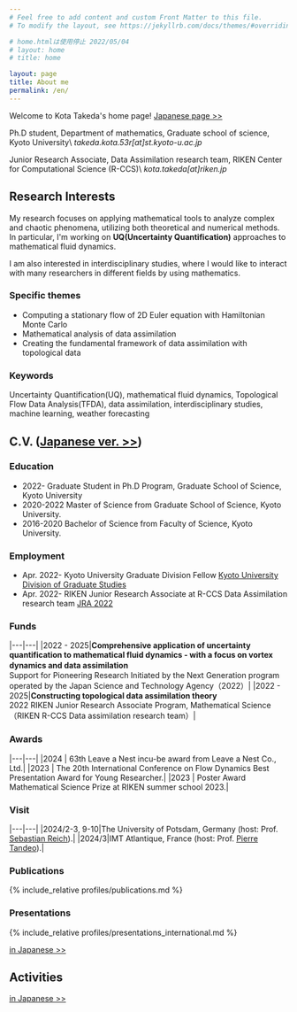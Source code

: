 ```yaml
---
# Feel free to add content and custom Front Matter to this file.
# To modify the layout, see https://jekyllrb.com/docs/themes/#overriding-theme-defaults

# home.htmlは使用停止 2022/05/04
# layout: home
# title: home

layout: page
title: About me
permalink: /en/
---
```

Welcome to Kota Takeda's home page! [Japanese page >>](/)

Ph.D student, Department of mathematics, Graduate school of science, Kyoto University\\
*takeda.kota.53r[at]st.kyoto-u.ac.jp*

Junior Research Associate, Data Assimilation research team, RIKEN Center for Computational Science (R-CCS)\\
*kota.takeda[at]riken.jp*

## Research Interests
My research focuses on applying mathematical tools to analyze complex and chaotic phenomena, utilizing both theoretical and numerical methods.
In particular, I'm working on **UQ(Uncertainty Quantification)** approaches to mathematical fluid dynamics.

I am also interested in interdisciplinary studies, where I would like to interact with many researchers in different fields by using mathematics. 
<!-- Since I am good at constructing mathematical models and analyzing data, these skills can help to make progress on study in some fields except mathematics. -->

### Specific themes
- Computing a stationary flow of 2D Euler equation with Hamiltonian Monte Carlo
- Mathematical analysis of data assimilation
- Creating the fundamental framework of data assimilation with topological data

### Keywords
Uncertainty Quantification(UQ), mathematical fluid dynamics, Topological Flow Data Analysis(TFDA), data assimilation, interdisciplinary studies, machine learning, weather forecasting

<!-- 
### Developments
[in Japanese >>](/#開発) -->


## C.V. ([Japanese ver. >>](/#cv))
### Education
- 2022- Graduate Student in Ph.D Program, Graduate School of Science, Kyoto University
- 2020-2022 Master of Science from Graduate School of Science, Kyoto University.
- 2016-2020 Bachelor of Science from Faculty of Science, Kyoto University.

### Employment
- Apr. 2022- Kyoto University Graduate Division Fellow [Kyoto University Division of Graduate Studies](https://www.kugd.k.kyoto-u.ac.jp/en/program)
- Apr. 2022- RIKEN Junior Research Associate at R-CCS Data Assimilation research team [JRA 2022](https://www.riken.jp/en/careers/programs/jra/jra2022/index.html)

### Funds  

|---|---|
|2022 - 2025|**Comprehensive application of uncertainty quantification to mathematical fluid dynamics - with a focus on vortex dynamics and data assimilation**　<br> Support for Pioneering Research Initiated by the Next Generation program operated by the Japan Science and Technology Agency（2022）|
|2022 - 2025|**Constructing topological data assimilation theory**<br>2022 RIKEN Junior Research Associate Program, Mathematical Science <br>（RIKEN R-CCS Data assimilation research team）|

### Awards

|---|---|
|2024 | 63th Leave a Nest incu-be award from Leave a Nest Co., Ltd.|
|2023 | The 20th International Conference on Flow Dynamics Best Presentation Award for Young Researcher.|
|2023 | Poster Award Mathematical Science Prize at RIKEN summer school 2023.|

### Visit

|---|---|
|2024/2-3, 9-10|The University of Potsdam, Germany (host: Prof. [Sebastian Reich](https://www.math.uni-potsdam.de/~sreich/)).|
|2024/3|IMT Atlantique, France (host: Prof. [Pierre Tandeo](https://tandeo.wordpress.com/)).|


### Publications
{% include_relative profiles/publications.md %}

### Presentations
{% include_relative profiles/presentations_international.md %}

[in Japanese >>](/#発表)

## Activities
[in Japanese >>](/#活動)
